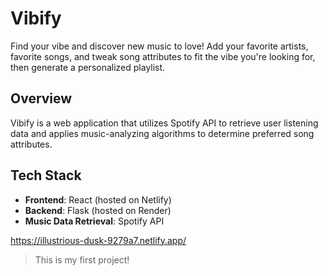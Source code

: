 # Vibify

Find your vibe and discover new music to love! Add your favorite artists, favorite songs, and tweak song attributes to fit the vibe you're looking for, then generate a personalized playlist.

## Overview

Vibify is a web application that utilizes Spotify API to retrieve user listening data and applies music-analyzing algorithms to determine preferred song attributes.

## Tech Stack

- **Frontend**: React (hosted on Netlify)
- **Backend**: Flask (hosted on Render)
- **Music Data Retrieval**: Spotify API

https://illustrious-dusk-9279a7.netlify.app/
> This is my first project!
